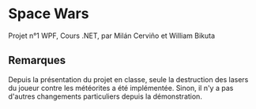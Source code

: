 # Space Wars

Projet n°1 WPF, Cours .NET, par Milán Cerviño et William Bikuta

## Remarques

Depuis la présentation du projet en classe, seule la destruction des lasers du joueur contre les météorites a été implémentée. Sinon, il n'y a pas d'autres changements particuliers depuis la démonstration. 

